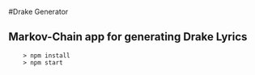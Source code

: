 #Drake Generator

## Markov-Chain app for generating Drake Lyrics

```
	> npm install
	> npm start
```
